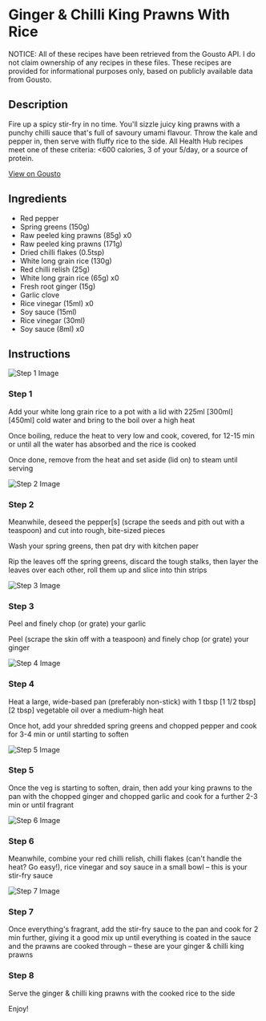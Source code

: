 # Ginger & Chilli King Prawns With Rice

NOTICE: All of these recipes have been retrieved from the Gousto API. I do not claim ownership of any recipes in these files. These recipes are provided for informational purposes only, based on publicly available data from Gousto.

## Description

Fire up a spicy stir-fry in no time. You'll sizzle juicy king prawns with a punchy chilli sauce that's full of savoury umami flavour. Throw the kale and pepper in, then serve with fluffy rice to the side. All Health Hub recipes meet one of these criteria: <600 calories, 3 of your 5/day, or a source of protein.

[View on Gousto](https://www.gousto.co.uk/recipes/cookbook/speedy-ginger-chilli-prawns-with-rice)

## Ingredients

- Red pepper
- Spring greens (150g)
- Raw peeled king prawns (85g) x0
- Raw peeled king prawns (171g)
- Dried chilli flakes (0.5tsp)
- White long grain rice (130g)
- Red chilli relish (25g)
- White long grain rice (65g) x0
- Fresh root ginger (15g)
- Garlic clove
- Rice vinegar (15ml) x0
- Soy sauce (15ml)
- Rice vinegar (30ml)
- Soy sauce (8ml) x0

## Instructions

![Step 1 Image](https://production-media.gousto.co.uk/cms/recipe-step-image/Step-1-1586955051859-x200.jpg)

### Step 1

Add your white long grain rice to a pot with a lid with 225ml <span class="text-purple">[300ml]</span> <span class="text-danger">[450ml]</span> cold water and bring to the boil over a high heat

Once boiling, reduce the heat to very low and cook, covered, for 12-15 min or until all the water has absorbed and the rice is cooked

Once done, remove from the heat and set aside (lid on) to steam until serving

![Step 2 Image](https://production-media.gousto.co.uk/cms/recipe-step-image/Step-2-1586955058192-x200.jpg)

### Step 2

Meanwhile, deseed the pepper[s] (scrape the seeds and pith out with a teaspoon) and cut into rough, bite-sized pieces

Wash your spring greens, then pat dry with kitchen paper

Rip the leaves off the spring greens, discard the tough stalks, then layer the leaves over each other, roll them up and slice into thin strips

![Step 3 Image](https://production-media.gousto.co.uk/cms/recipe-step-image/Step-3-1586955069452-x200.jpg)

### Step 3

Peel and finely chop (or grate) your garlic

Peel (scrape the skin off with a teaspoon) and finely chop (or grate) your ginger

![Step 4 Image](https://production-media.gousto.co.uk/cms/recipe-step-image/Step-4-1586955079104-x200.jpg)

### Step 4

Heat a large, wide-based pan (preferably non-stick) with 1 tbsp <span class="text-purple">[1 1/2 tbsp] </span><span class="text-danger"> [2 tbsp] </span>vegetable oil over a medium-high heat

Once hot, add your shredded spring greens and chopped pepper and cook for 3-4 min or until starting to soften

![Step 5 Image](https://production-media.gousto.co.uk/cms/recipe-step-image/Step-5-1586955082739-x200.jpg)

### Step 5

Once the veg is starting to soften, drain, then add your king prawns to the pan with the chopped ginger and chopped garlic and cook for a further 2-3 min or until fragrant

![Step 6 Image](https://production-media.gousto.co.uk/cms/recipe-step-image/Step-6-1586955087820-x200.jpg)

### Step 6

Meanwhile, combine your red chilli relish, chilli flakes (can't handle the heat? Go easy!), rice vinegar and soy sauce in a small bowl – this is your stir-fry sauce

![Step 7 Image](https://production-media.gousto.co.uk/cms/recipe-step-image/Step-7-1586955094611-x200.jpg)

### Step 7

Once everything's fragrant, add the stir-fry sauce to the pan and cook for 2 min further, giving it a good mix up until everything is coated in the sauce and the prawns are cooked through – these are your ginger & chilli king prawns

### Step 8

Serve the ginger & chilli king prawns with the cooked rice to the side

Enjoy!

